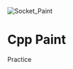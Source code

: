 ![Socket_Paint](https://user-images.githubusercontent.com/66319306/118435401-e04adc80-b719-11eb-82aa-18bcd831e892.jpg)
# Cpp Paint
Practice

